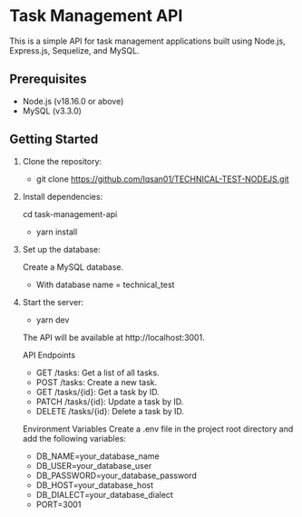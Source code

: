 # Task Management API

This is a simple API for task management applications built using Node.js, Express.js, Sequelize, and MySQL.

## Prerequisites

- Node.js (v18.16.0 or above)
- MySQL (v3.3.0)

## Getting Started

1. Clone the repository:

   - git clone <https://github.com/Iqsan01/TECHNICAL-TEST-NODEJS.git>

2. Install dependencies:

   cd task-management-api
   - yarn install

3. Set up the database:

   Create a MySQL database.
   - With database name = technical_test

4. Start the server:
   - yarn dev
   
   The API will be available at http://localhost:3001.

   API Endpoints

   - GET /tasks: Get a list of all tasks.
   - POST /tasks: Create a new task.
   - GET /tasks/{id}: Get a task by ID.
   - PATCH /tasks/{id}: Update a task by ID.
   - DELETE /tasks/{id}: Delete a task by ID.

   Environment Variables
   Create a .env file in the project root directory and add the following variables:
   
   - DB_NAME=your_database_name
   - DB_USER=your_database_user
   - DB_PASSWORD=your_database_password
   - DB_HOST=your_database_host
   - DB_DIALECT=your_database_dialect
   - PORT=3001
